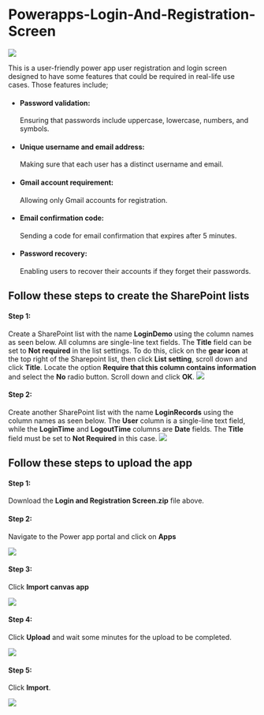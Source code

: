 # Powerapps-Login-And-Registration-Screen

![](https://miro.medium.com/v2/resize:fit:2000/format:webp/1*ri_IQr_oyxf2s7wx8enzGg.png)

This is a user-friendly power app user registration and login screen designed to have some features that could be required in real-life use cases. Those features include;
* #### **Password validation:**
  Ensuring that passwords include uppercase, lowercase, numbers, and symbols.

* #### **Unique username and email address:**
  Making sure that each user has a distinct username and email.

* #### **Gmail account requirement:**
  Allowing only Gmail accounts for registration.

* #### **Email confirmation code:**
  Sending a code for email confirmation that expires after 5 minutes.

* #### **Password recovery:**
  Enabling users to recover their accounts if they forget their passwords.

## Follow these steps to create the SharePoint lists
#### Step 1:
Create a SharePoint list with the name **LoginDemo** using the column names as seen below. All columns are single-line text fields. The **Title** field can be set to **Not required** in the list settings. To do this, click on the **gear icon** at the top right of the Sharepoint list, then click **List setting**, scroll down and click **Title**. Locate the option **Require that this column contains information** and select the **No** radio button. Scroll down and click **OK**.
![](https://miro.medium.com/v2/resize:fit:720/format:webp/1*tyw60I-bp8UHyNGIOXB5Bw.png)

#### Step 2:
Create another SharePoint list with the name **LoginRecords** using the column names as seen below. The **User** column is a single-line text field, while the **LoginTime** and **LogoutTime** columns are **Date** fields. The **Title** field must be set to **Not Required** in this case. 
![](https://miro.medium.com/v2/resize:fit:4800/format:webp/1*DNDJT6zlGQu0dxtiJkHzKA.png)


## Follow these steps to upload the app

#### Step 1:
Download the **Login and Registration Screen.zip** file above.

#### Step 2:
Navigate to the Power app portal and click on **Apps**

![](https://miro.medium.com/v2/resize:fit:528/format:webp/1*RZjFVOWPbgEmx5-_JWWgFQ.png)

#### Step 3:
Click **Import canvas app**

![](https://miro.medium.com/v2/resize:fit:1474/format:webp/1*O-lgW7traz-mYqDxYVeraw.png)

#### Step 4:
Click **Upload** and wait some minutes for the upload to be completed.

![](https://miro.medium.com/v2/resize:fit:4800/format:webp/1*YDcAT2GFQNSFvFxw1t599A.png)

#### Step 5:
Click **Import**.

![](https://miro.medium.com/v2/resize:fit:4800/format:webp/1*IOj8gfKjPIrN6s39U8BOTQ.png)



